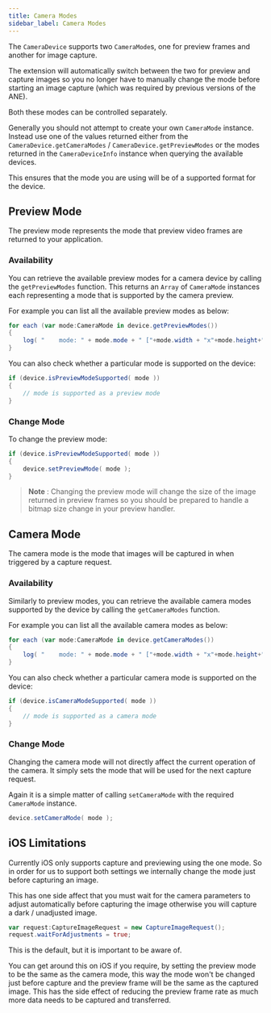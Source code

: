 ```yaml
---
title: Camera Modes
sidebar_label: Camera Modes
---
```



The `CameraDevice` supports two `CameraMode`s, one for preview frames and another for image capture.

The extension will automatically switch between the two for preview and capture images so you no 
longer have to manually change the mode before starting an image capture (which was required by 
previous versions of the ANE).

Both these modes can be controlled separately. 

Generally you should not attempt to create your own `CameraMode` instance. Instead use one of the 
values returned either from the `CameraDevice.getCameraModes` / `CameraDevice.getPreviewModes` or 
the modes returned in the `CameraDeviceInfo` instance when querying the available devices.

This ensures that the mode you are using will be of a supported format for the device.


## Preview Mode

The preview mode represents the mode that preview video frames are returned to your application.


### Availability 

You can retrieve the available preview modes for a camera device by calling the `getPreviewModes` 
function. This returns an `Array` of `CameraMode` instances each representing a mode that is 
supported by the camera preview.

For example you can list all the available preview modes as below:

```actionscript
for each (var mode:CameraMode in device.getPreviewModes())
{
	log( "    mode: " + mode.mode + " ["+mode.width + "x"+mode.height+"]" );
}
```

You can also check whether a particular mode is supported on the device:

```actionscript
if (device.isPreviewModeSupported( mode ))
{
	// mode is supported as a preview mode
}
```

### Change Mode 


To change the preview mode:

```actionscript
if (device.isPreviewModeSupported( mode ))
{
	device.setPreviewMode( mode );
}
```

>
> **Note** : Changing the preview mode will change the size of the image returned in preview
> frames so you should be prepared to handle a bitmap size change in your preview handler.
>


## Camera Mode

The camera mode is the mode that images will be captured in when triggered by a capture request.

### Availability

Similarly to preview modes, you can retrieve the available camera modes supported by the device
by calling the `getCameraModes` function.

For example you can list all the available camera modes as below:

```actionscript
for each (var mode:CameraMode in device.getCameraModes())
{
	log( "    mode: " + mode.mode + " ["+mode.width + "x"+mode.height+"]" );
}
```

You can also check whether a particular camera mode is supported on the device:

```actionscript
if (device.isCameraModeSupported( mode ))
{
	// mode is supported as a camera mode 
}
```


### Change Mode 

Changing the camera mode will not directly affect the current operation of the camera. It simply
sets the mode that will be used for the next capture request.

Again it is a simple matter of calling `setCameraMode` with the required `CameraMode` instance.

```actionscript
device.setCameraMode( mode );
```


## iOS Limitations

Currently iOS only supports capture and previewing using the one mode. So in order for us 
to support both settings we internally change the mode just before capturing an image.

This has one side affect that you must wait for the camera parameters to adjust automatically
before capturing the image otherwise you will capture a dark / unadjusted image.

```actionscript
var request:CaptureImageRequest = new CaptureImageRequest();
request.waitForAdjustments = true;
```

This is the default, but it is important to be aware of.

You can get around this on iOS if you require, by setting the preview mode to be the same 
as the camera mode, this way the mode won't be changed just before capture and the preview
frame will be the same as the captured image. This has the side effect of reducing the preview 
frame rate as much more data needs to be captured and transferred.



